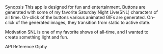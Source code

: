 Synopsis
This app is designed for fun and entertainment. Buttons are generated with some of my favorite Saturday Night Live(SNL) characters of all time. On-click of the buttons various animated GIFs are generated. On-click of the generated images, they transition from static to active state.

Motivation
SNL is one of my favorite shows of all-time, and I wanted to create something light and fun.

API Reference
Giphy
